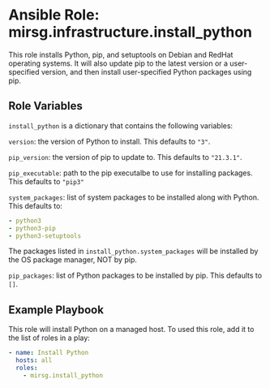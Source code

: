 # Ansible Role: mirsg.infrastructure.install_python

This role installs Python, pip, and setuptools on Debian and RedHat operating systems. It will also update pip to the latest version or a
user-specified version, and then install user-specified Python packages using pip.

## Role Variables

`install_python` is a dictionary that contains the following variables:

`version`: the version of Python to install. This defaults to `"3"`.

`pip_version`: the version of pip to update to. This defaults to `"21.3.1"`.

`pip_executable`: path to the pip executalbe to use for installing packages. This defaults to `"pip3"`

`system_packages`: list of system packages to be installed along with Python. This defaults to:

```yaml
- python3
- python3-pip
- python3-setuptools
```

The packages listed in `install_python.system_packages` will be installed by the OS package manager, NOT by pip.

`pip_packages`: list of Python packages to be installed by pip. This defaults to `[]`.

## Example Playbook

This role will install Python on a managed host. To used this role, add it to the list of roles in a play:

```yaml
- name: Install Python
  hosts: all
  roles:
    - mirsg.install_python
```
